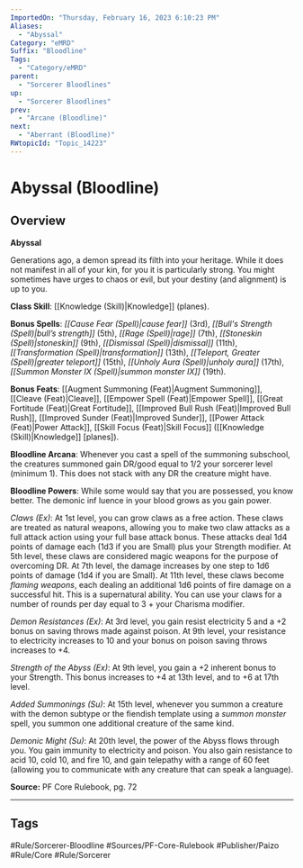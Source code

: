 ```yaml
---
ImportedOn: "Thursday, February 16, 2023 6:10:23 PM"
Aliases:
  - "Abyssal"
Category: "eMRD"
Suffix: "Bloodline"
Tags:
  - "Category/eMRD"
parent:
  - "Sorcerer Bloodlines"
up:
  - "Sorcerer Bloodlines"
prev:
  - "Arcane (Bloodline)"
next:
  - "Aberrant (Bloodline)"
RWtopicId: "Topic_14223"
---
```

# Abyssal (Bloodline)
## Overview
**Abyssal**

Generations ago, a demon spread its filth into your heritage. While it does not manifest in all of your kin, for you it is particularly strong. You might sometimes have urges to chaos or evil, but your destiny (and alignment) is up to you.

**Class Skill**: [[Knowledge (Skill)|Knowledge]] (planes).

**Bonus Spells**: *[[Cause Fear (Spell)|cause fear]]* (3rd), *[[Bull's Strength (Spell)|bull’s strength]]* (5th), *[[Rage (Spell)|rage]]* (7th), *[[Stoneskin (Spell)|stoneskin]]* (9th), *[[Dismissal (Spell)|dismissal]]* (11th), *[[Transformation (Spell)|transformation]]* (13th), *[[Teleport, Greater (Spell)|greater teleport]]* (15th), *[[Unholy Aura (Spell)|unholy aura]]* (17th), *[[Summon Monster IX (Spell)|summon monster IX]]* (19th).

**Bonus Feats**: [[Augment Summoning (Feat)|Augment Summoning]], [[Cleave (Feat)|Cleave]], [[Empower Spell (Feat)|Empower Spell]], [[Great Fortitude (Feat)|Great Fortitude]], [[Improved Bull Rush (Feat)|Improved Bull Rush]], [[Improved Sunder (Feat)|Improved Sunder]], [[Power Attack (Feat)|Power Attack]], [[Skill Focus (Feat)|Skill Focus]] ([[Knowledge (Skill)|Knowledge]] \[planes]).

**Bloodline Arcana**: Whenever you cast a spell of the summoning subschool, the creatures summoned gain DR/good equal to 1/2 your sorcerer level (minimum 1). This does not stack with any DR the creature might have.

**Bloodline Powers**: While some would say that you are possessed, you know better. The demonic inf luence in your blood grows as you gain power.

*Claws (Ex)*: At 1st level, you can grow claws as a free action. These claws are treated as natural weapons, allowing you to make two claw attacks as a full attack action using your full base attack bonus. These attacks deal 1d4 points of damage each (1d3 if you are Small) plus your Strength modifier. At 5th level, these claws are considered magic weapons for the purpose of overcoming DR. At 7th level, the damage increases by one step to 1d6 points of damage (1d4 if you are Small). At 11th level, these claws become *flaming weapons*, each dealing an additional 1d6 points of fire damage on a successful hit. This is a supernatural ability. You can use your claws for a number of rounds per day equal to 3 + your Charisma modifier.

*Demon Resistances (Ex)*: At 3rd level, you gain resist electricity 5 and a +2 bonus on saving throws made against poison. At 9th level, your resistance to electricity increases to 10 and your bonus on poison saving throws increases to +4.

*Strength of the Abyss (Ex)*: At 9th level, you gain a +2 inherent bonus to your Strength. This bonus increases to +4 at 13th level, and to +6 at 17th level.

*Added Summonings (Su)*: At 15th level, whenever you summon a creature with the demon subtype or the fiendish template using a *summon monster* spell, you summon one additional creature of the same kind.

*Demonic Might (Su)*: At 20th level, the power of the Abyss flows through you. You gain immunity to electricity and poison. You also gain resistance to acid 10, cold 10, and fire 10, and gain telepathy with a range of 60 feet (allowing you to communicate with any creature that can speak a language).

**Source:** PF Core Rulebook, pg. 72


---
## Tags
#Rule/Sorcerer-Bloodline #Sources/PF-Core-Rulebook #Publisher/Paizo #Rule/Core #Rule/Sorcerer

